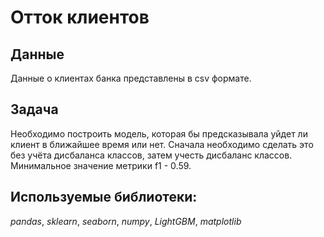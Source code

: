 # Отток клиентов 
## Данные
Данные о клиентах банка представлены в csv формате. 
 ## Задача
 Необходимо построить модель, которая бы предсказывала уйдет ли клиент в ближайшее время или нет. Сначала необходимо сделать это без учёта дисбаланса классов, затем учесть дисбаланс классов. Минимальное значение метрики f1 - 0.59. 
 ## Используемые библиотеки:
 *pandas*, *sklearn*, *seaborn*, *numpy*, *LightGBM*, *matplotlib*
 
